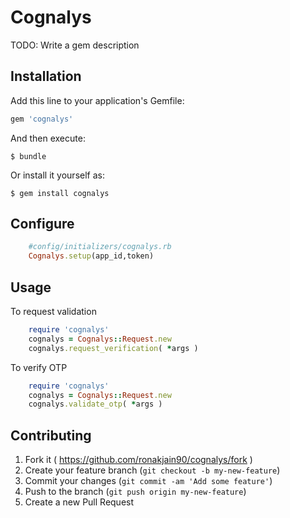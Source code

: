 # Cognalys

TODO: Write a gem description

## Installation

Add this line to your application's Gemfile:

```ruby
gem 'cognalys'
```

And then execute:

    $ bundle

Or install it yourself as:

    $ gem install cognalys

## Configure

```ruby
    #config/initializers/cognalys.rb
    Cognalys.setup(app_id,token)
```

## Usage

To request validation

```ruby
    require 'cognalys'
    cognalys = Cognalys::Request.new
    cognalys.request_verification( *args )
```

To verify OTP

```ruby
    require 'cognalys'
    cognalys = Cognalys::Request.new
    cognalys.validate_otp( *args )
```



## Contributing

1. Fork it ( https://github.com/ronakjain90/cognalys/fork )
2. Create your feature branch (`git checkout -b my-new-feature`)
3. Commit your changes (`git commit -am 'Add some feature'`)
4. Push to the branch (`git push origin my-new-feature`)
5. Create a new Pull Request
